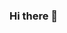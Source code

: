 ### Hi there 👋

<!--
**Hershal0-0/Hershal0-0** is a ✨ _special_ ✨ repository because its `README.md` (this file) appears on your GitHub profile.

<p align="left">
  <a href="#"><img alt="Hershal's Github Stats" src="https://github-readme-stats.vercel.app/api?username=Hershal0-0&theme=tokyonight&show_icons=true&count_private=true" /></a> 
  <a href="#"><img alt="Hershal's Top Languages" src="https://github-readme-stats.vercel.app/api/top-langs/?username=Hershal0-0&langs_count=8&layout=compact&theme=tokyonight" /></a>
</p>
